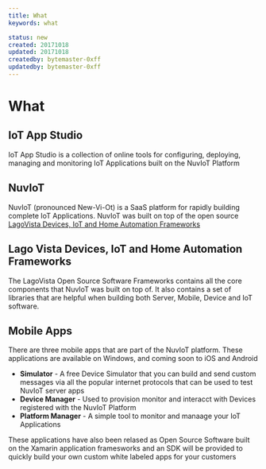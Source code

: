 ```yaml
---
title: What
keywords: what

status: new
created: 20171018
updated: 20171018
createdby: bytemaster-0xff
updatedby: bytemaster-0xff
---
```


# What


## IoT App Studio

IoT App Studio is a collection of online tools for configuring, deploying, managing and monitoring IoT Applications built on the NuvIoT Platform
## NuvIoT

NuvIoT (pronounced New-Vi-Ot) is a SaaS platform for rapidly building complete IoT Applications.  NuvIoT was built on top of the open source [LagoVista Devices, IoT and Home Automation Frameworks](https://github.com/lagovista)


## Lago Vista Devices, IoT and Home Automation Frameworks

The LagoVista Open Source Software Frameworks contains all the core components that NuvIoT was built on top of.  It also contains a set of libraries that are helpful when building both Server, Mobile, Device and IoT
software.

## Mobile Apps

There are three mobile apps that are part of the NuvIoT platform.  These applications are available on Windows, and coming soon to iOS and Android
       
* **Simulator** - A free Device Simulator that you can build and send custom messages via all the popular internet protocols that can be used to test NuvIoT server apps
* **Device Manager** - Used to provision monitor and interacct with Devices registered with the NuvIoT Platform
* **Platform Manager** - A simple tool to monitor and manaage your IoT Applications

These applications have also been relased as Open Source Software built on the Xamarin application framesworks and an SDK will be provided to quickly build your own custom white labeled apps for your customers